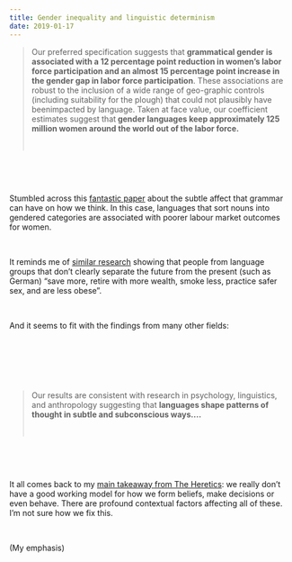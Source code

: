 ```yaml
---
title: Gender inequality and linguistic determinism
date: 2019-01-17
---
```


<!--kg-card-begin: html--><blockquote><p>Our preferred specification suggests that <strong>grammatical gender is associated with a 12 percentage point reduction in women’s labor force participation and an almost 15 percentage point increase in the gender gap in labor force participation</strong>. These associations are robust to the inclusion of a wide range of geo-graphic controls (including suitability for the plough) that could not plausibly have beenimpacted by language. Taken at face value, our coefficient estimates suggest that<strong> gender languages keep approximately 125 million women around the world out of the labor force.</strong></p><br></blockquote>
<p>&nbsp;</p><br>
<p>Stumbled across this <a href="http://documents.worldbank.org/curated/en/405621528167411253/Gendered-language" target="_blank" rel="noopener noreferrer">fantastic paper</a> about the subtle affect that grammar can have on how we think. In this case, languages that sort nouns into gendered categories are associated with poorer labour market outcomes for women.</p><br>
<p>It reminds me of <a href="https://www.aeaweb.org/articles?id=10.1257/aer.103.2.690" target="_blank" rel="noopener noreferrer">similar research</a> showing that people from language groups that don&#8217;t clearly separate the future from the present (such as German) &#8220;save more, retire with more wealth, smoke less, practice safer sex, and are less obese&#8221;.</p><br>
<p>And it seems to fit with the findings from many other fields:</p><br>
<p>&nbsp;</p><br>
<blockquote><p>Our results are consistent with research in psychology, linguistics, and anthropology suggesting that <strong>languages shape patterns of thought in subtle and subconscious ways&#8230;. </strong></p><br></blockquote>
<p>&nbsp;</p><br>
<p>It all comes back to my <a href="https://joshnicholas.com/time-to-update-our-democratic-models/" target="_blank" rel="noopener noreferrer">main takeaway from The Heretics</a>: we really don&#8217;t have a good working model for how we form beliefs, make decisions or even behave. There are profound contextual factors affecting all of these. I&#8217;m not sure how we fix this.</p><br>
<p>(My emphasis)</p><br>
<!--kg-card-end: html-->